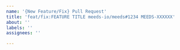 ```yaml
---
name: '{New Feature/Fix} Pull Request'
title: 'feat/fix:FEATURE TITLE meeds-io/meeds#1234 MEEDS-XXXXXX' 
about: ''
labels: ''
assignees: ''

---
```


<!-- Ensure to provide github issue and task id in the title -->
<!-- Choose between feat and fix in the title to differenciate a new feature from a fix -->
<!-- Title format must be :
feat: FEATURE TITLE meeds-io/meeds#1234 MEEDS-XXXXXX
or
fix: Fix TITLE meeds-io/meeds#1234 MEEDS-XXXXXX
-->

<!-- Description : describe the feature/the fix by answering theses questions : -->
<!-- Why is this change needed?-->
<!-- Prior to this change, ...-->
<!-- How does it address the issue?-->
<!-- This change ...-->


<!-- Tips : 
Try To Limit Each Line to a Maximum Of 72 Characters
Provide links or keys to any relevant tickets, articles or other resources

Remember to
- Capitalize the subject line
- Use the imperative mood in the subject line
- Do not end the subject line with a period
- Separate subject from body with a blank line
- Use the body to explain what and why vs. how
- Can use multiple lines with "-" for bullet points in body
-->
